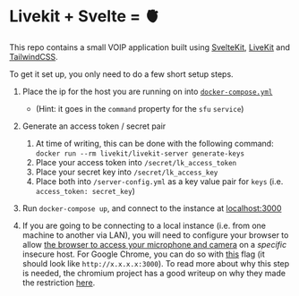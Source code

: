 # Livekit + Svelte = 🫀

This repo contains a small VOIP application built using [SvelteKit](https://kit.svelte.dev), [LiveKit](https://livekit.io) and [TailwindCSS](https://tailwindcss.com). 

To get it set up, you only need to do a few short setup steps.

1. Place the ip for the host you are running on into [`docker-compose.yml`](./docker-compose.yml)
   - (Hint: it goes in the `command` property for the `sfu` `service`)
1. Generate an access token / secret pair
   1. At time of writing, this can be done with the following command:  
      `docker run --rm livekit/livekit-server generate-keys`
   1. Place your access token into `/secret/lk_access_token`
   1. Place your secret key into `/secret/lk_access_key`
   1. Place both into `/server-config.yml` as a key value pair for `keys` (i.e. `access_token: secret_key`)
1. Run `docker-compose up`, and connect to the instance at [localhost:3000](localhost:3000)

1. If you are going to be connecting to a local instance (i.e. from one machine to another via LAN), you will need to configure your browser to allow [the browser to access your microphone and camera](https://developer.mozilla.org/en-US/docs/Web/API/MediaDevices/getUserMedia) on a *specific* insecure host. For Google Chrome, you can do so with [this](brave://flags/#unsafely-treat-insecure-origin-as-secure) flag (it should look like `http://x.x.x.x:3000`). To read more about why this step is needed, the chromium project has a good writeup on why they made the restriction [here](https://www.chromium.org/Home/chromium-security/deprecating-powerful-features-on-insecure-origins).
